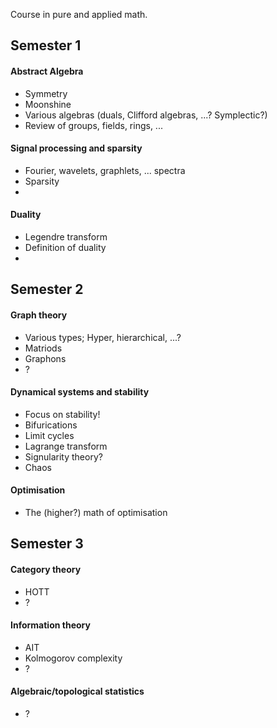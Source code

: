 Course in pure and applied math.

## Semester 1

#### Abstract Algebra

* Symmetry
* Moonshine
* Various algebras (duals, Clifford algebras, ...? Symplectic?)
* Review of groups, fields, rings, ...

#### Signal processing and sparsity

* Fourier, wavelets, graphlets, ... spectra
* Sparsity
*

#### Duality

* Legendre transform
* Definition of duality
* 

## Semester 2

#### Graph theory

* Various types; Hyper, hierarchical, ...?
* Matriods
* Graphons
* ?

#### Dynamical systems and stability

* Focus on stability!
* Bifurications
* Limit cycles
* Lagrange transform
* Signularity theory?
* Chaos

#### Optimisation

* The (higher?) math of optimisation

## Semester 3


#### Category theory

* HOTT
* ?

#### Information theory

* AIT
* Kolmogorov complexity
* ?

#### Algebraic/topological statistics

* ?

<!-- Withlist/possibilities
- stats
- numerical analysis
- functional analysis
- topology?
- calculus - discrete, functional, fractional, ...
- complex number, holomorphic functions, 
- representation theory
- ?

- non-linear type systems
- ?
-->
